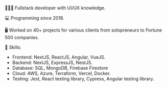 👨🏻‍💻 Fullstack developer with UI/UX knowledge.

💻 Programming since 2018.

🖥 Worked on 40+ projects for various clients from solopreneurs to Fortune 500 companies.

🍳 Skills:
  - Frontend: NextJS, ReactJS, Angular, VueJS.
  - Backend: NextJS, ExpressJS, NestJS.
  - Database: SQL, MongoDB, Firebase Firestore
  - Cloud: AWS, Azure, Terraform, Vercel, Docker.
  - Testing: Jest, React testing library, Cypress, Angular testing library.
  
  
